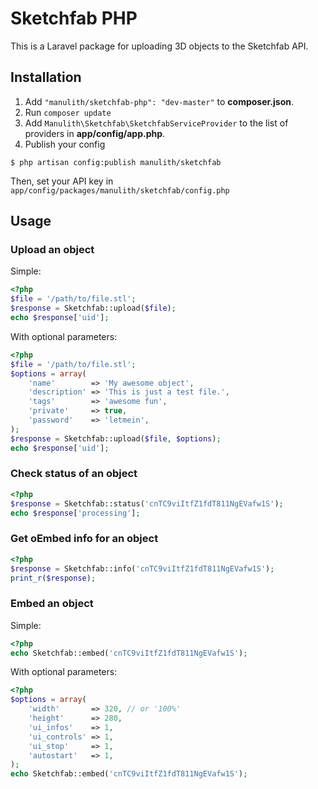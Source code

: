 # Sketchfab PHP

This is a Laravel package for uploading 3D objects to the Sketchfab API.

## Installation

1. Add `"manulith/sketchfab-php": "dev-master"` to **composer.json**.
2. Run `composer update`
3. Add `Manulith\Sketchfab\SketchfabServiceProvider` to the list of providers in **app/config/app.php**.
4. Publish your config

```
$ php artisan config:publish manulith/sketchfab
```

Then, set your API key in `app/config/packages/manulith/sketchfab/config.php`

## Usage

### Upload an object

Simple:


```php
<?php
$file = '/path/to/file.stl';
$response = Sketchfab::upload($file);
echo $response['uid'];
```

With optional parameters:

```php
<?php
$file = '/path/to/file.stl';
$options = array(
	'name'        => 'My awesome object',
	'description' => 'This is just a test file.',
	'tags'        => 'awesome fun',
	'private'     => true,
	'password'    => 'letmein',
);
$response = Sketchfab::upload($file, $options);
echo $response['uid'];
```

### Check status of an object

```php
<?php
$response = Sketchfab::status('cnTC9viItfZ1fdT811NgEVafw1S');
echo $response['processing'];
```

### Get oEmbed info for an object

```php
<?php
$response = Sketchfab::info('cnTC9viItfZ1fdT811NgEVafw1S');
print_r($response);
```

### Embed an object

Simple:

```php
<?php
echo Sketchfab::embed('cnTC9viItfZ1fdT811NgEVafw1S');
```

With optional parameters:

```php
<?php
$options = array(
	'width'       => 320, // or '100%'
	'height'      => 280,
	'ui_infos'    => 1,
	'ui_controls' => 1,
	'ui_stop'     => 1,
	'autostart'   => 1,
);
echo Sketchfab::embed('cnTC9viItfZ1fdT811NgEVafw1S');
```
